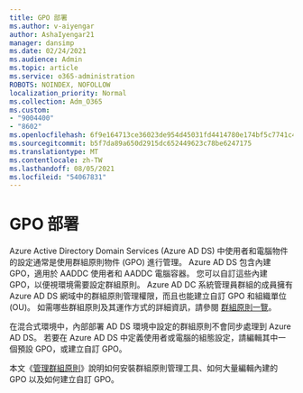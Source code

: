 ```yaml
---
title: GPO 部署
ms.author: v-aiyengar
author: AshaIyengar21
manager: dansimp
ms.date: 02/24/2021
ms.audience: Admin
ms.topic: article
ms.service: o365-administration
ROBOTS: NOINDEX, NOFOLLOW
localization_priority: Normal
ms.collection: Adm_O365
ms.custom:
- "9004400"
- "8602"
ms.openlocfilehash: 6f9e164713ce36023de954d45031fd4414780e174bf5c7741c4aec274a65b32e
ms.sourcegitcommit: b5f7da89a650d2915dc652449623c78be6247175
ms.translationtype: MT
ms.contentlocale: zh-TW
ms.lasthandoff: 08/05/2021
ms.locfileid: "54067831"
---
```

# <a name="gpo-deployment"></a>GPO 部署

Azure Active Directory Domain Services (Azure AD DS) 中使用者和電腦物件的設定通常是使用群組原則物件 (GPO) 進行管理。 Azure AD DS 包含內建 GPO，適用於 AADDC 使用者和 AADDC 電腦容器。 您可以自訂這些內建 GPO，以便視環境需要設定群組原則。 Azure AD DC 系統管理員群組的成員擁有 Azure AD DS 網域中的群組原則管理權限，而且也能建立自訂 GPO 和組織單位 (OU)。 如需哪些群組原則及其運作方式的詳細資訊，請參閱 [群組原則一覽](https://docs.microsoft.com/previous-versions/windows/it-pro/windows-server-2012-R2-and-2012/hh831791(v=ws.11))。

在混合式環境中，內部部署 AD DS 環境中設定的群組原則不會同步處理到 Azure AD DS。 若要在 Azure AD DS 中定義使用者或電腦的組態設定，請編輯其中一個預設 GPO，或建立自訂 GPO。

本文《[管理群組原則](https://docs.microsoft.com/azure/active-directory-domain-services/manage-group-policy)》說明如何安裝群組原則管理工具、如何大量編輯內建的 GPO 以及如何建立自訂 GPO。

